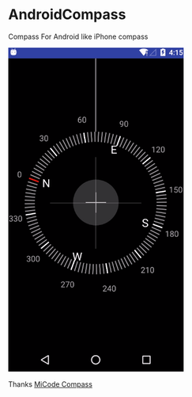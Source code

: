 # AndroidCompass
Compass For Android like iPhone compass



![alt text](https://github.com/Jinbangzhu/AndroidCompass/raw/master/demo.gif "Demo gif")


Thanks [MiCode Compass](https://github.com/MiCode/Compass)